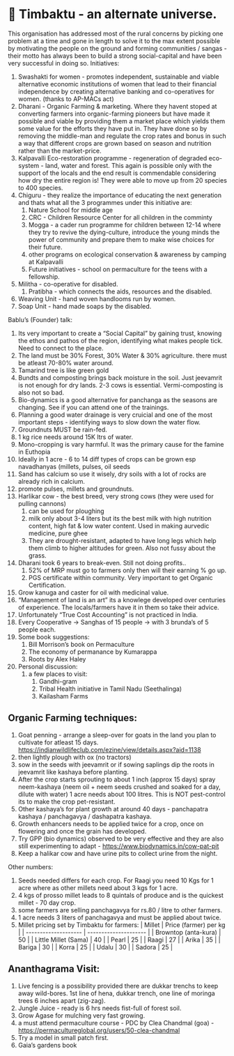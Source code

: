 # 🏡 Timbaktu - an alternate universe.
This organisation has addressed most of the rural concerns by picking one problem at a time and gone in length to solve it to the max extent possible by motivating the people on the ground and forming communities / sangas - their motto has always been to build a strong social-capital and have been very successful in doing so.
Initiatives:

1. Swashakti for women - promotes independent, sustainable and viable alternative economic institutions of women that lead to their financial independence by creating alternative banking and co-operatives for women. (thanks to AP-MACs act)
2. Dharani - Organic Farming & marketing. Where they havent stoped at converting farmers into organic-farming pioneers but have made it possible and viable by providing them a market place which yields them some value for the efforts they have put in. They have done so by removing the middle-man and regulate the crop rates and bonus in such a way that different crops are grown based on season and nutrition rather than the market-price.
3. Kalpavalli Eco-restoration programme - regeneration of degraded eco-system - land, water and forest. This again is possible only with the support of the locals and the end result is commendable considering how dry the entire region is! They were able to move up from 20 species to 400 species.
4. Chiguru - they realize the importance of educating the next generation and thats what all the 3 programmes under this initiative are:
    1. Nature School for middle age
    2. CRC - Children Resource Center for all children in the comminty
    3. Mogga - a cader run programme for children between 12-14 where they try to revive the dying-culture,  introduce the young minds the power of community and prepare them to make wise choices for their future.
    4. other programs on ecological conservation & awareness by camping at Kalpavalli
    5. Future initiatives - school on permaculture for the teens with a fellowship.
5. Militha - co-operative for disabled.
    1. Pratibha - which connects the aids, resources and the disabled.
6. Weaving Unit - hand woven handlooms  run by women.
7. Soap Unit - hand made soaps by the disabled.


Bablu’s (Founder) talk:

1. Its very important to create a “Social Capital” by gaining trust, knowing the ethos and pathos of the region, identifying what makes people tick. Need to connect to the place.
2. The land must be 30% Forest, 30% Water & 30% agriculture. there must be atleast 70-80% water around.
3. Tamarind tree is like green gold
4. Bundts and composting brings back moisture in the soil. Just jeevamrit is not enough for dry lands. 2-3 cows is essential. Vermi-composting is also not so bad. 
5. Bio-dynamics is a good alternative for panchanga as the seasons are changing. See if you can attend one of the trainings.
6. Planning a good water drainage is very cruicial and one of the most important steps - identifying ways to slow down the water flow.
7. Groundnuts MUST be rain-fed.
8. 1 kg rice needs around 15K ltrs of water.
9. Mono-cropping is vary harmful. It was the primary cause for the famine in Euthopia
10. Ideally in 1 acre - 6 to 14 diff types of crops can be grown esp navadhanyas (millets, pulses, oil seeds
11. Sand has calcium so use it wisely, dry soils with a lot of rocks are already rich in calcium.
12. promote pulses, millets and groundnuts.
13. Harlikar cow - the best breed, very strong cows (they were used for pulling cannons)
    1. can be used for ploughing
    2. milk only about 3-4 liters but its the best milk with high nutrition content, high fat & low water content. Used in making aurvedic medicine, pure ghee
    3. They are drought-resistant, adapted to have long legs which help them climb to higher altitudes for green. Also not fussy about the grass.
14. Dharani took 6 years to break-even. Still not doing profits..
    1. 52% of MRP must go to farmers only then will their earning % go up.
    2. PGS certificate within community. Very important to get Organic Certification.
15. Grow kanuga and caster for oil with medicinal value.
16. “Management of land is an art” its a knowlege developed over centuries of experience. The locals/farmers have it in them so take their advice.
17. Unfortunately “True Cost Accounting” is not practiced in India.
18. Every Cooperative → Sanghas of 15 people → with 3 brunda’s of 5 people each. 
19. Some book suggestions:
    1. Bill Morrison’s book on Permaculture
    2. The economy of permanance by Kumarappa
    3. Roots by Alex Haley
20. Personal discussion:
    1. a few places to visit: 
        1. Gandhi-gram
        2. Tribal Health initiative in Tamil Nadu (Seethalinga) 
        3. Kailasham Farms



## Organic Farming techniques:
1. Goat penning - arrange a sleep-over for goats in the land you plan to cultivate for atleast 15 days. https://indianwildlifeclub.com/ezine/view/details.aspx?aid=1138
2. then lightly plough with ox (no tractors)
3. sow in the seeds with jeevamrit or if sowing saplings dip the roots in jeevamrit like kashaya before planting.
4. After the crop starts sprouting to about 1 inch (approx 15 days) spray neem-kashaya (neem oil + neem seeds crushed and soaked for a day, dilute with water) 1 acre needs about 100 litres. This is NOT pest-control its to make the crop pet-resistant.
5. Other kashaya’s for plant growth at around 40 days - panchapatra kashaya / panchagavya / dashapatra kashaya. 
6. Growth enhancers needs to be applied twice for a crop, once on flowering and once the grain has developed.
7. Try GPP (bio dynamics) observed to be very effective and they are also still experimenting to adapt - https://www.biodynamics.in/cow-pat-pit
8. Keep a halikar cow and have urine pits to collect urine from the night.

Other numbers:

1. Seeds needed differs for each crop. For Raagi you need 10 Kgs for 1 acre where as other millets need about 3 kgs for 1 acre.
2. 4 kgs of prosso millet leads to 8 quintals of produce and is the quickest millet - 70 day crop.
3. some farmers are selling panchagavya for rs.80 / litre to other farmers.
4. 1 acre needs 3 liters of panchagavya and must be applied about twice.
5. Millet pricing set by Timbaktu for farmers:
| Millet               | Price (farmer) per kg |
| -------------------- | --------------------- |
| Browntop (anta-kura) | 50                    |
| Little Millet (Sama) | 40                    |
| Pearl                | 25                    |
| Raagi                | 27                    |
| Arika                | 35                    |
| Bariga               | 30                    |
| Korra                | 25                    |
| Udalu                | 30                    |
| Sadora               | 25                    |




## Ananthagrama Visit:
1. Live fencing is a possibility provided there are dukkar trenchs to keep away wild-bores. 1st line of hena, dukkar trench, one line of moringa trees 6 inches apart (zig-zag).
2. Jungle Juice - ready is 6 hrs needs fist-full of forest soil.
3. Grow Agase for mulching very fast growing.
4. a must attend permaculture course - PDC by Clea Chandmal (goa) - https://permacultureglobal.org/users/50-clea-chandmal
5. Try a model in small patch first.
6. Gaia’s gardens book

